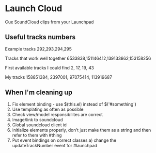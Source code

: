 Launch Cloud
========

Cue SoundCloud clips from your Launchpad


Useful tracks numbers
--------

Example tracks
292,293,294,295

Tracks that work well together
6533838,151146412,139133862,153158256

First available tracks I could find
2, 17, 19, 43

My tracks
158851384, 2397001, 97075414, 113919687

When I'm cleaning up
--------
1. Fix element binding - use $(this.el) instead of $('#something')
2. Use templating as often as possible
3. Check view/model responsibilites are correct
4. Image/link to soundcloud
5. Global soundcloud client id
6. Initialize elements properly, don't just make them as a string and then refer to them with #thing
7. Put event bindings on correct classes
  a) change the updateTrackNumber event for #launchpad
